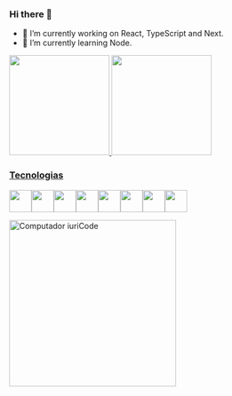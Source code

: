 ### Hi there 👋

- 🔭 I’m currently working on React, TypeScript and Next.
- 🌱 I’m currently learning Node.
<!-- - 👯 I’m looking to collaborate on ... 
- 🤔 I’m looking for help with ...
- 💬 Ask me about ...
- 📫 How to reach me: ...
- 😄 Pronouns: ...
- ⚡ Fun fact: ...-->

<div>
<a href="https://github.com/SamuelSsc">
<img height="180em" src="https://github-readme-stats.vercel.app/api/top-langs/?username=SamuelSsc&layout=compact&langs_count=7&theme=midnight-purple"/>
<img height="180em" src="https://github-readme-stats.vercel.app/api?username=SamuelSsc&show_icons=true&theme=midnight-purple&include_all_commits=true&count_private=true"/>
</div>

### Tecnologias
<img src="https://cdn.jsdelivr.net/gh/devicons/devicon/icons/git/git-original.svg" width="40" height="40"/><img src="https://cdn.jsdelivr.net/gh/devicons/devicon/icons/html5/html5-plain.svg" width="40" height="40"/><img src="https://cdn.jsdelivr.net/gh/devicons/devicon/icons/css3/css3-plain.svg" width="40" height="40"/><img src="https://cdn.jsdelivr.net/gh/devicons/devicon/icons/bootstrap/bootstrap-original.svg" width="40" height="40" /><img src="https://cdn.jsdelivr.net/gh/devicons/devicon/icons/typescript/typescript-plain.svg" width="40" height="40"/><img
src="https://cdn.jsdelivr.net/gh/devicons/devicon/icons/nodejs/nodejs-plain.svg" width="40" height="40"/><img src="https://cdn.jsdelivr.net/gh/devicons/devicon/icons/react/react-original.svg" width="40" height="40"/><img src="https://cdn.jsdelivr.net/gh/devicons/devicon/icons/graphql/graphql-plain.svg" width="40" height="40"/>
  
  
  <img src="https://raw.githubusercontent.com/MicaelliMedeiros/micaellimedeiros/master/image/computer-illustration.png" min-width="300px" max-width="300px" width="300px" align="center" alt="Computador iuriCode" align="right">


